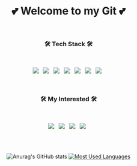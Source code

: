 
<div align=center>

 <h1 align="center"><b>💕 Welcome to my Git 💕</b></h1>

</div>

</br>

<h3 align="center"><b>🛠 Tech Stack 🛠</b></h3>
</br>
<p align="center">
<img src="https://img.shields.io/badge/Java-007396?style=flat-square&logo=Java&logoColor=white"/></a> &nbsp
<img src="https://img.shields.io/badge/JavaScript-F7DF1E?style=flat-square&logo=JavaScript&logoColor=white"/></a> &nbsp
<img src="https://img.shields.io/badge/MariaDB-47A248?style=flat-square&logo=MariaDB&logoColor=white"/></a> &nbsp 
<img src="https://img.shields.io/badge/MySQL-4479A1?style=flat-square&logo=MySQL&logoColor=white"/></a> &nbsp  
<img src="https://img.shields.io/badge/SpringBoot-6DB33F?style=flat-square&logo=SpringBoot&logoColor=white"/></a> &nbsp 
<img src="https://img.shields.io/badge/JSON-000000?style=flat-square&logo=JSON&logoColor=white"/></a> &nbsp 
<img src="https://img.shields.io/badge/jQuery-0769AD?style=flat-square&logo=jQuery&logoColor=white"/></a> &nbsp 

<p>
</br>
<h3 align="center"><b>🛠 My Interested 🛠</b></h3>
</br>
<p align="center">
<!--<img src="https://img.shields.io/badge/Amazon AWS-232F3E?style=flat-square&logo=Amazon%20AWS&logoColor=white"/></a> &nbsp-->
<img src="https://img.shields.io/badge/Kotlin-0095D5?style=flat-square&logo=Kotlin&logoColor=white"/></a> &nbsp 
<img src="https://img.shields.io/badge/Python-3776AB?style=flat-square&logo=Python&logoColor=white"/></a> &nbsp
<img src="https://img.shields.io/badge/Node.js-339933?style=flat-square&logo=Node.js&logoColor=white"/></a> &nbsp
<img src="https://img.shields.io/badge/Ruby-CC342D?style=flat-square&logo=Ruby&logoColor=white"/></a> &nbsp
</p>

</br>
</br>

<div align=center>
  
![Anurag's GitHub stats](https://github-readme-stats.vercel.app/api?username=dkfzm3221&show_icons=true&theme=radical)
 [![Most Used Languages](https://github-readme-stats.vercel.app/api/top-langs/?username=dkfzm3221&langs_count=9&hide=TSQL,PLpgSQL,PLSQL&layout=compact&theme=radical)
](https://github.com/dkfzm3221/github-readme-stats)

</div>



